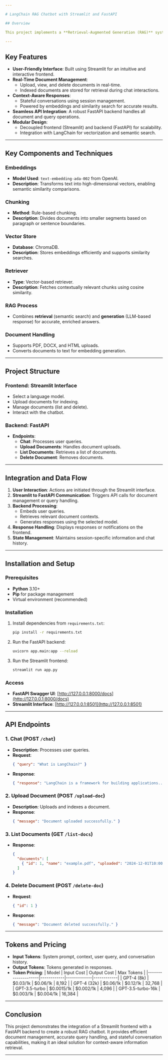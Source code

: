 ```yaml
---

# LangChain RAG Chatbot with Streamlit and FastAPI

## Overview

This project implements a **Retrieval-Augmented Generation (RAG)** system using LangChain, FastAPI, and Streamlit to provide a chatbot interface capable of handling queries with context-aware responses. It supports uploading, managing, and querying documents. The application leverages stateful conversations, embeddings, and a vector store for efficient information retrieval.

---
```


## Key Features

- **User-Friendly Interface**: Built using Streamlit for an intuitive and interactive frontend.
- **Real-Time Document Management**:
  - Upload, view, and delete documents in real-time.
  - Indexed documents are stored for retrieval during chat interactions.
- **Context-Aware Responses**:
  - Stateful conversations using session management.
  - Powered by embeddings and similarity search for accurate results.
- **Seamless API Integration**: A robust FastAPI backend handles all document and query operations.
- **Modular Design**: 
  - Decoupled frontend (Streamlit) and backend (FastAPI) for scalability.
  - Integration with LangChain for vectorization and semantic search.

--- 
 
## Key Components and Techniques

### Embeddings
- **Model Used**: `text-embedding-ada-002` from OpenAI.
- **Description**: Transforms text into high-dimensional vectors, enabling semantic similarity comparisons.

### Chunking
- **Method**: Rule-based chunking.
- **Description**: Divides documents into smaller segments based on paragraph or sentence boundaries.

### Vector Store
- **Database**: ChromaDB.
- **Description**: Stores embeddings efficiently and supports similarity searches.

### Retriever
- **Type**: Vector-based retriever.
- **Description**: Fetches contextually relevant chunks using cosine similarity.

### RAG Process
- Combines **retrieval** (semantic search) and **generation** (LLM-based response) for accurate, enriched answers.

### Document Handling
- Supports PDF, DOCX, and HTML uploads.
- Converts documents to text for embedding generation.

---

## Project Structure

### Frontend: Streamlit Interface
- Select a language model.
- Upload documents for indexing.
- Manage documents (list and delete).
- Interact with the chatbot.

### Backend: FastAPI
- **Endpoints**:
  - **Chat**: Processes user queries.
  - **Upload Documents**: Handles document uploads.
  - **List Documents**: Retrieves a list of documents.
  - **Delete Document**: Removes documents.

---

## Integration and Data Flow

1. **User Interaction**: Actions are initiated through the Streamlit interface.
2. **Streamlit to FastAPI Communication**: Triggers API calls for document management or query handling.
3. **Backend Processing**:
   - Embeds user queries.
   - Retrieves relevant document contexts.
   - Generates responses using the selected model.
4. **Response Handling**: Displays responses or notifications on the frontend.
5. **State Management**: Maintains session-specific information and chat history.

---

## Installation and Setup

### Prerequisites
- **Python** 3.10+
- **Pip** for package management
- Virtual environment (recommended)

### Installation
1. Install dependencies from `requirements.txt`:
   ```bash
   pip install -r requirements.txt
   ```

2. Run the FastAPI backend:
   ```bash
   uvicorn app.main:app --reload
   ```

3. Run the Streamlit frontend:
   ```bash
   streamlit run app.py
   ```

### Access
- **FastAPI Swagger UI**: [http://127.0.0.1:8000/docs](http://127.0.0.1:8000/docs)
- **Streamlit Interface**: [http://127.0.0.1:8501](http://127.0.0.1:8501)

---

## API Endpoints

### 1. Chat (POST `/chat`)
- **Description**: Processes user queries.
- **Request**:
  ```json
  { "query": "What is LangChain?" }
  ```
- **Response**:
  ```json
  { "response": "LangChain is a framework for building applications..." }
  ```

### 2. Upload Document (POST `/upload-doc`)
- **Description**: Uploads and indexes a document.
- **Response**:
  ```json
  { "message": "Document uploaded successfully." }
  ```

### 3. List Documents (GET `/list-docs`)
- **Response**:
  ```json
  {
    "documents": [
      { "id": 1, "name": "example.pdf", "uploaded": "2024-12-01T10:00:00" }
    ]
  }
  ```

### 4. Delete Document (POST `/delete-doc`)
- **Request**:
  ```json
  { "id": 1 }
  ```
- **Response**:
  ```json
  { "message": "Document deleted successfully." }
  ```

---

## Tokens and Pricing

- **Input Tokens**: System prompt, context, user query, and conversation history.
- **Output Tokens**: Tokens generated in responses.
- **Token Pricing**:
  | Model             | Input Cost | Output Cost | Max Tokens |
  |--------------------|------------|-------------|------------|
  | GPT-4 (8k)        | $0.03/1k   | $0.06/1k    | 8,192      |
  | GPT-4 (32k)       | $0.06/1k   | $0.12/1k    | 32,768     |
  | GPT-3.5-turbo     | $0.0015/1k | $0.002/1k   | 4,096      |
  | GPT-3.5-turbo-16k | $0.003/1k  | $0.004/1k   | 16,384     |

---

## Conclusion

This project demonstrates the integration of a Streamlit frontend with a FastAPI backend to create a robust RAG chatbot. It provides efficient document management, accurate query handling, and stateful conversation capabilities, making it an ideal solution for context-aware information retrieval.

--- 